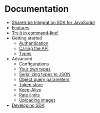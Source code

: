 # Documentation

* [Sharetribe Integration SDK for JavaScript](../README.md)
* [Features](./features.md)
* [Try it in command-line!](./try-it-in-command-line.md)
* Getting started
  * [Authentication](./authentication.md)
  * [Calling the API](./calling-the-api.md)
  * [Types](./types.md)
* Advanced
  * [Configurations](./configurations.md)
  * [Your own types](./your-own-types.md)
  * [Serializing types to JSON](./serializing-types-to-json.md)
  * [Object query parameters](./object-query-parameters.md)
  * [Token store](./token-store.md)
  * [Keep-Alive](./keep-alive.md)
  * [Rate limits](./rate-limits.md)
  * [Uploading images](./uploading-images.md)
* [Developing SDK](./developing-sdk.md)
